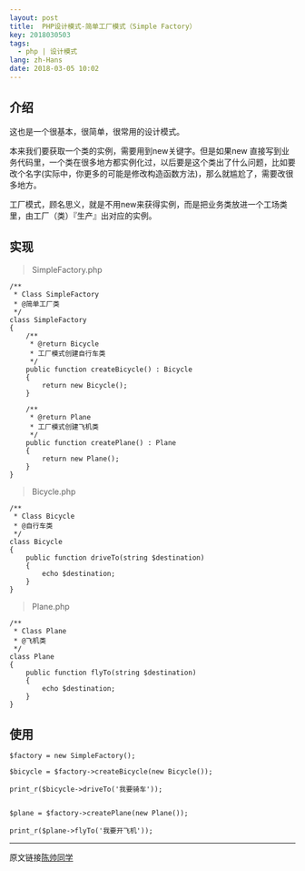 ```yaml
---
layout: post
title:  PHP设计模式-简单工厂模式（Simple Factory）
key: 2018030503
tags:
  - php | 设计模式
lang: zh-Hans
date: 2018-03-05 10:02
---
```


## 介绍

这也是一个很基本，很简单，很常用的设计模式。

本来我们要获取一个类的实例，需要用到new关键字。但是如果new 直接写到业务代码里，一个类在很多地方都实例化过，以后要是这个类出了什么问题，比如要改个名字(实际中，你更多的可能是修改构造函数方法)，那么就尴尬了，需要改很多地方。

工厂模式，顾名思义，就是不用new来获得实例，而是把业务类放进一个工场类里，由工厂（类）『生产』出对应的实例。


## 实现

>SimpleFactory.php

```$xslt
/**
 * Class SimpleFactory
 * @简单工厂类
 */
class SimpleFactory
{
    /**
     * @return Bicycle
     * 工厂模式创建自行车类
     */
    public function createBicycle() : Bicycle
    {
        return new Bicycle();
    }

    /**
     * @return Plane
     * 工厂模式创建飞机类
     */
    public function createPlane() : Plane
    {
        return new Plane();
    }
}
```


>Bicycle.php

```$xslt
/**
 * Class Bicycle
 * @自行车类
 */
class Bicycle
{
    public function driveTo(string $destination)
    {
        echo $destination;
    }
}
```


>Plane.php

```$xslt
/**
 * Class Plane
 * @飞机类
 */
class Plane
{
    public function flyTo(string $destination)
    {
        echo $destination;
    }
}
```

## 使用

```$xslt
$factory = new SimpleFactory();

$bicycle = $factory->createBicycle(new Bicycle());

print_r($bicycle->driveTo('我要骑车'));


$plane = $factory->createPlane(new Plane());

print_r($plane->flyTo('我要开飞机'));
```

***

原文链接[陈帅同学](http://imshuai.cn/php/119.html)

